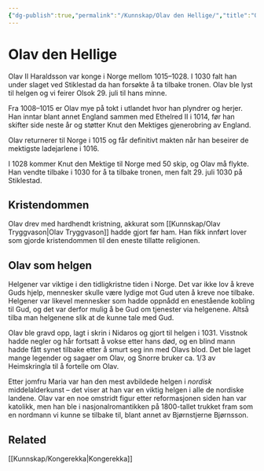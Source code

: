 ```yaml
---
{"dg-publish":true,"permalink":"/Kunnskap/Olav den Hellige/","title":"Olav den Hellige","tags":["historie"]}
---
```



# Olav den Hellige
Olav II Haraldsson var konge i Norge mellom 1015–1028. I 1030 falt han under slaget ved Stiklestad da han forsøkte å ta tilbake tronen. Olav ble lyst til helgen og vi feirer Olsok 29. juli til hans minne.

Fra 1008–1015 er Olav mye på tokt i utlandet hvor han plyndrer og herjer. Han inntar blant annet England sammen med Ethelred II i 1014, før han skifter side neste år og støtter Knut den Mektiges gjenerobring av England. 

Olav returnerer til Norge i 1015 og får definitivt makten når han beseirer de mektigste ladejarlene i 1016. 

I 1028 kommer Knut den Mektige til Norge med 50 skip, og Olav må flykte. Han vendte tilbake i 1030 for å ta tilbake tronen, men falt 29. juli 1030 på Stiklestad.

## Kristendommen
Olav drev med hardhendt kristning, akkurat som [[Kunnskap/Olav Tryggvason\|Olav Tryggvason]] hadde gjort før ham. Han fikk innført lover som gjorde kristendommen til den eneste tillatte religionen.

## Olav som helgen
Helgener var viktige i den tidligkristne tiden i Norge. Det var ikke lov å kreve Guds hjelp, mennesker skulle være lydige mot Gud uten å kreve noe tilbake. Helgener var likevel mennesker som hadde oppnådd en enestående kobling til Gud, og det var derfor mulig å be Gud om tjenester via helgenene. Altså tilba man helgenene slik at de kunne tale med Gud.

Olav ble gravd opp, lagt i skrin i Nidaros og gjort til helgen i 1031. Visstnok hadde negler og hår fortsatt å vokse etter hans død, og en blind mann hadde fått synet tilbake etter å smurt seg inn med Olavs blod. Det ble laget mange legender og sagaer om Olav, og Snorre bruker ca. 1/3 av Heimskringla til å fortelle om Olav.

Etter jomfru Maria var han den mest avbildede helgen i *nordisk* middelalderkunst – det viser at han var en viktig helgen i alle de nordiske landene. Olav var en noe omstridt figur etter reformasjonen siden han var katolikk, men han ble i nasjonalromantikken på 1800-tallet trukket fram som en nordmann vi kunne se tilbake til, blant annet av Bjørnstjerne Bjørnsson.

## Related
[[Kunnskap/Kongerekka\|Kongerekka]]
